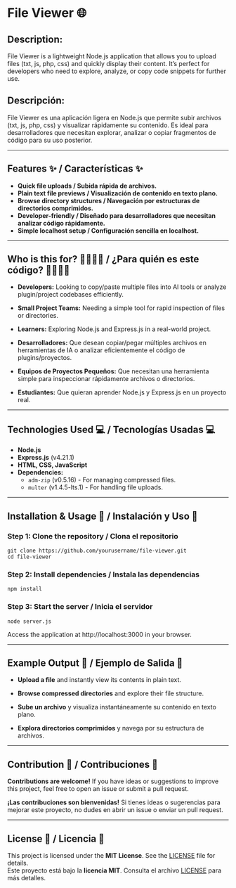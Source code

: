 # File Viewer 🌐

## Description:
File Viewer is a lightweight Node.js application that allows you to upload files (txt, js, php, css) and quickly display their content. It’s perfect for developers who need to explore, analyze, or copy code snippets for further use.

## Descripción:
File Viewer es una aplicación ligera en Node.js que permite subir archivos (txt, js, php, css) y visualizar rápidamente su contenido. Es ideal para desarrolladores que necesitan explorar, analizar o copiar fragmentos de código para su uso posterior.

---

## Features ✨ / Características ✨
- **Quick file uploads / Subida rápida de archivos.**
- **Plain text file previews / Visualización de contenido en texto plano.**
- **Browse directory structures / Navegación por estructuras de directorios comprimidos.**
- **Developer-friendly / Diseñado para desarrolladores que necesitan analizar código rápidamente.**
- **Simple localhost setup / Configuración sencilla en localhost.**

---

## Who is this for? 👩‍💻👨‍💻 / ¿Para quién es este código? 👩‍💻👨‍💻
- **Developers:** Looking to copy/paste multiple files into AI tools or analyze plugin/project codebases efficiently.
- **Small Project Teams:** Needing a simple tool for rapid inspection of files or directories.
- **Learners:** Exploring Node.js and Express.js in a real-world project.

- **Desarrolladores:** Que desean copiar/pegar múltiples archivos en herramientas de IA o analizar eficientemente el código de plugins/proyectos.
- **Equipos de Proyectos Pequeños:** Que necesitan una herramienta simple para inspeccionar rápidamente archivos o directorios.
- **Estudiantes:** Que quieran aprender Node.js y Express.js en un proyecto real.

---

## Technologies Used 💻 / Tecnologías Usadas 💻
- **Node.js**
- **Express.js** (v4.21.1)
- **HTML, CSS, JavaScript**
- **Dependencies:**
  - `adm-zip` (v0.5.16) - For managing compressed files.
  - `multer` (v1.4.5-lts.1) - For handling file uploads.

---

## Installation & Usage 🚀 / Instalación y Uso 🚀

### **Step 1: Clone the repository / Clona el repositorio**
```
git clone https://github.com/yourusername/file-viewer.git
cd file-viewer
```

### **Step 2: Install dependencies / Instala las dependencias**
```
npm install
```

### **Step 3: Start the server / Inicia el servidor**
```
node server.js
```

Access the application at http://localhost:3000 in your browser.

---

## Example Output 📄 / Ejemplo de Salida 📄
- **Upload a file** and instantly view its contents in plain text.
- **Browse compressed directories** and explore their file structure.

- **Sube un archivo** y visualiza instantáneamente su contenido en texto plano.
- **Explora directorios comprimidos** y navega por su estructura de archivos.

---

## Contribution 🤝 / Contribuciones 🤝
**Contributions are welcome!** If you have ideas or suggestions to improve this project, feel free to open an issue or submit a pull request.

**¡Las contribuciones son bienvenidas!** Si tienes ideas o sugerencias para mejorar este proyecto, no dudes en abrir un issue o enviar un pull request.

---

## License 📜 / Licencia 📜
This project is licensed under the **MIT License**. See the [LICENSE](./LICENSE) file for details.  
Este proyecto está bajo la **licencia MIT**. Consulta el archivo [LICENSE](./LICENSE) para más detalles.
